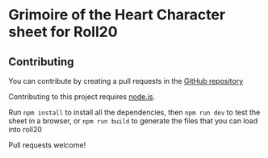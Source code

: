 # Grimoire of the Heart Character sheet for Roll20

## Contributing

You can contribute by creating a pull requests in the [GitHub repository](https://github.com/Naratna/grimoire-of-the-heart-roll20-sheet)

Contributing to this project requires [node.js](https://nodejs.org).

Run `npm install` to install all the dependencies, then `npm run dev` to test the sheet in a browser, or `npm run build` to generate the files that you can load into roll20

Pull requests welcome!